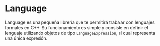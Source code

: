 # Language

Language es una pequeña librería que te permitirá trabajar con lenguajes formales en C++. Su funcionamiento es simple y consiste en definir el lenguaje utilizando objetos de tipo `LanguageExpression`, el cual representa una única expresión.